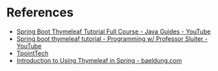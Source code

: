 # References

- [Spring Boot Thymeleaf Tutorial Full Course - Java Guides - YouTube ](https://www.youtube.com/watch?v=wcTLxpElzt4&list=PLGRDMO4rOGcNhzNRdqhmrJ_RaLOtpwZiS)
- [Spring boot thymeleaf tutorial - Programming w/ Professor Sluiter - YouTube ](https://www.youtube.com/watch?v=2R6jw_LJbeY)
- [TpointTech](https://www.tpointtech.com/spring-boot-thymeleaf-view)
- [Introduction to Using Thymeleaf in Spring - baeldung.com](https://www.baeldung.com/thymeleaf-in-spring-mvc)
